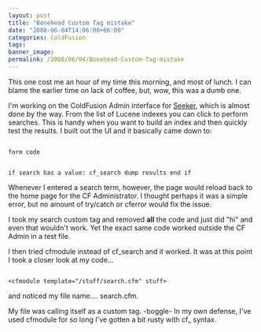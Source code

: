 ```yaml
---
layout: post
title: "Bonehead Custom Tag mistake"
date: "2008-06-04T14:06:00+06:00"
categories: ColdFusion 
tags: 
banner_image: 
permalink: /2008/06/04/Bonehead-Custom-Tag-mistake
---
```


This one cost me an hour of my time this morning, and most of lunch. I can blame the earlier time on lack of coffee, but, wow, this was a dumb one.
<!--more-->
I'm working on the ColdFusion Admin interface for <a href="http://seeker.riaforge.org">Seeker</a>, which is almost done by the way. From the list of Lucene indexes you can click to perform searches. This is handy when you want to build an index and then quickly test the results. I built out the UI and it basically came down to:

<code>
form code

if search has a value:
  cf_search
  dump results
end if
</code>

Whenever I entered a search term, however, the page would reload back to the home page for the CF Administrator. I thought perhaps it was a simple error, but no amount of try/catch or cferror would fix the issue.

I took my search custom tag and removed <b>all</b> the code and just did "hi" and even that wouldn't work. Yet the exact same code worked outside the CF Admin in a test file.

I then tried cfmodule instead of cf_search and it worked. It was at this point I took a closer look at my code...

<code>
&lt;cfmodule template="/stuff/search.cfm" stuff&gt;
</code>

and noticed my file name.... search.cfm.

My file was calling itself as a custom tag. -boggle- In my own defense, I've used cfmodule for so long I've gotten a bit rusty with cf_ syntax.